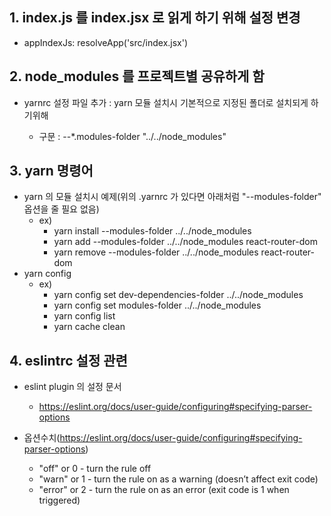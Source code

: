 ## 1. index.js 를 index.jsx 로 읽게 하기 위해 설정 변경

-   appIndexJs: resolveApp('src/index.jsx')

## 2. node_modules 를 프로젝트별 공유하게 함

-   yarnrc 설정 파일 추가 : yarn 모듈 설치시 기본적으로 지정된 폴더로 설치되게 하기위해

    -   구문 : --\*.modules-folder "../../node_modules"

## 3. yarn 명령어

-   yarn 의 모듈 설치시 예제(위의 .yarnrc 가 있다면 아래처럼 "--modules-folder" 옵션을 줄 필요 없음)
    -   ex)
        -   yarn install --modules-folder ../../node_modules
        -   yarn add --modules-folder ../../node_modules react-router-dom
        -   yarn remove --modules-folder ../../node_modules react-router-dom
-   yarn config
    -   ex)
        -   yarn config set dev-dependencies-folder ../../node_modules
        -   yarn config set modules-folder ../../node_modules
        -   yarn config list
        -   yarn cache clean

## 4. eslintrc 설정 관련

-   eslint plugin 의 설정 문서

    -   https://eslint.org/docs/user-guide/configuring#specifying-parser-options

-   옵션수치(https://eslint.org/docs/user-guide/configuring#specifying-parser-options)
    -   "off" or 0 - turn the rule off
    -   "warn" or 1 - turn the rule on as a warning (doesn’t affect exit code)
    -   "error" or 2 - turn the rule on as an error (exit code is 1 when triggered)

